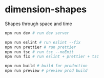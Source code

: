 # dimension-shapes

Shapes through space and time

```sh
npm run dev # run dev server

npm run eslint # run eslint --fix
npm run prettier # run prettier
npm run tsc # run tsc --noEmit
npm run fix # run eslint + prettier + tsc

npm run build # build for production
npm run preview # preview prod build
```

